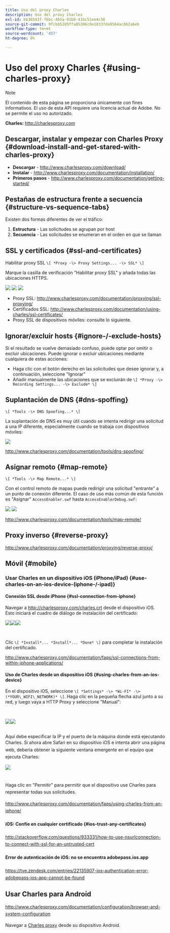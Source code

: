 ```yaml
---
title: Uso del proxy Charles
description: Uso del proxy Charles
exl-id: bb38543f-f6bc-4b5a-91b8-41bc51ee4c56
source-git-commit: 9fcbb5285ffa85306c0e18337da9564ac862a6eb
workflow-type: tm+mt
source-wordcount: '457'
ht-degree: 0%

---
```


# Uso del proxy Charles {#using-charles-proxy}

>[!NOTE]
>
>El contenido de esta página se proporciona únicamente con fines informativos. El uso de esta API requiere una licencia actual de Adobe. No se permite el uso no autorizado.


**Charles:** <http://charlesproxy.com>


## Descargar, instalar y empezar con Charles Proxy {#download-install-and-get-stared-with-charles-proxy}

- **Descargar** - <http://www.charlesproxy.com/download/>
- **Instalar** - <http://www.charlesproxy.com/documentation/installation/>
- **Primeros pasos** - <http://www.charlesproxy.com/documentation/getting-started/>


## Pestañas de estructura frente a secuencia {#structure-vs-sequence-tabs}

Existen dos formas diferentes de ver el tráfico:

1. **Estructura** - Las solicitudes se agrupan por host
1. **Secuencia** - Las solicitudes se enumeran en el orden en que se llaman


## SSL y certificados {#ssl-and-certificates}

Habilitar proxy SSL `\[ *Proxy -\> Proxy Settings... -\> SSL* \]`

Marque la casilla de verificación &quot;Habilitar proxy SSL&quot; y añada todas las ubicaciones HTTPS.


![](https://dzf8vqv24eqhg.cloudfront.net/userfiles/258/326/ckfinder/images/ProxySettings.PNG) ![](https://dzf8vqv24eqhg.cloudfront.net/userfiles/258/326/ckfinder/images/SSLSettings.PNG) ![](https://dzf8vqv24eqhg.cloudfront.net/userfiles/258/326/ckfinder/images/AddHttpsLocations.PNG)



- Proxy SSL: <http://www.charlesproxy.com/documentation/proxying/ssl-proxying/>
- Certificados SSL: <http://www.charlesproxy.com/documentation/using-charles/ssl-certificates/>
- Proxy SSL de dispositivos móviles: consulte lo siguiente.


## Ignorar/excluir hosts {#ignore-/-exclude-hosts}

Si el resultado se vuelve demasiado confuso, puede optar por omitir o excluir ubicaciones. Puede ignorar o excluir ubicaciones mediante cualquiera de estas acciones:

- Haga clic con el botón derecho en las solicitudes que desee ignorar y, a continuación, seleccione &quot;Ignorar&quot;
- Añadir manualmente las ubicaciones que se excluirán de `\[ *Proxy -\> Recording Settings... -\> Exclude* \]`


## Suplantación de DNS {#dns-spoffing}

`\[ *Tools -\> DNS Spoofing...* \]`



La suplantación de DNS es muy útil cuando se intenta redirigir una solicitud a una IP diferente, especialmente cuando se trabaja con dispositivos móviles:

![](https://dzf8vqv24eqhg.cloudfront.net/userfiles/258/326/ckfinder/images/DNSSpoofing.PNG)

<http://www.charlesproxy.com/documentation/tools/dns-spoofing/>


## Asignar remoto {#map-remote}

`\[ *Tools -\> Map Remote...* \]`



Con el control remoto de mapas puede redirigir una solicitud &quot;entrante&quot; a un punto de conexión diferente. El caso de uso más común de esta función es &quot;Asignar&quot; `AccessEnabler.swf` hasta `AccessEnablerDebug.swf:`

![](https://dzf8vqv24eqhg.cloudfront.net/userfiles/258/326/ckfinder/images/MapRemote.PNG) ![](https://dzf8vqv24eqhg.cloudfront.net/userfiles/258/326/ckfinder/images/MapRemoteAdd.PNG)

<http://www.charlesproxy.com/documentation/tools/map-remote/>



## Proxy inverso {#reverse-proxy}

<http://www.charlesproxy.com/documentation/proxying/reverse-proxy/>

## Móvil {#mobile}

### Usar Charles en un dispositivo iOS (iPhone/iPad) {#use-charles-on-an-ios-device-(iphone-/-ipad)}

#### Conexión SSL desde iPhone {#ssl-connection-from-iphone}

Navegar a <http://charlesproxy.com/charles.crt> desde el dispositivo iOS.  Esto iniciará el cuadro de diálogo de instalación del certificado:

![](https://dzf8vqv24eqhg.cloudfront.net/userfiles/258/326/ckfinder/images/iOSDeviceSSLCertificate1\(1\).PNG)![](https://dzf8vqv24eqhg.cloudfront.net/userfiles/258/326/ckfinder/images/iOSDeviceSSLCertificate2\(1\).PNG)![](https://dzf8vqv24eqhg.cloudfront.net/userfiles/258/326/ckfinder/images/iOSDeviceSSLCertificate3.PNG)

</br>

Clic `\[ *Install*... *Install*... *Done* \]` para completar la instalación del certificado.

<http://www.charlesproxy.com/documentation/faqs/ssl-connections-from-within-iphone-applications/>



#### Uso de Charles desde un dispositivo iOS {#using-charles-from-an-ios-device}

En el dispositivo iOS, seleccione `\[ *Settings* -\> *Wi-FI* -\> (*YOUR\_WIFI\_NETWORK)* \]`. Haga clic en la pequeña flecha azul junto a su red, y luego vaya a HTTP Proxy y seleccione &quot;Manual&quot;:


</br>

![](https://dzf8vqv24eqhg.cloudfront.net/userfiles/258/326/ckfinder/images/iOSDeviceManualProxy1.png)![](https://dzf8vqv24eqhg.cloudfront.net/userfiles/258/326/ckfinder/images/iOSDeviceManualProxy2.PNG)


</br>
Aquí debe especificar la IP y el puerto de la máquina donde está ejecutando Charles. <span style="line-height: 1.6em;">Si ahora abre Safari en su dispositivo iOS e intenta abrir una página web, debería obtener la siguiente ventana emergente en el equipo que ejecuta Charles:

</br>

![](https://dzf8vqv24eqhg.cloudfront.net/userfiles/258/326/ckfinder/images/iOSDeviceManualProxy3.PNG)

</br>
Haga clic en "Permitir" para permitir que el dispositivo use Charles para representar todas sus solicitudes.

<http://www.charlesproxy.com/documentation/faqs/using-charles-from-an-iphone/>


#### iOS: Confíe en cualquier certificado {#ios-trust-any-certificates}

<http://stackoverflow.com/questions/933331/how-to-use-nsurlconnection-to-connect-with-ssl-for-an-untrusted-cert>

#### Error de autenticación de iOS: no se encuentra adobepass.ios.app

<https://tve.zendesk.com/entries/22135907-ios-authentication-error-adobepass-ios-app-cannot-be-found>


## Usar Charles para Android

<http://www.charlesproxy.com/documentation/configuration/browser-and-system-configuration>


Navegar a [Charles proxy](http://charlesproxy.com/charles.crt) desde su dispositivo Android.
